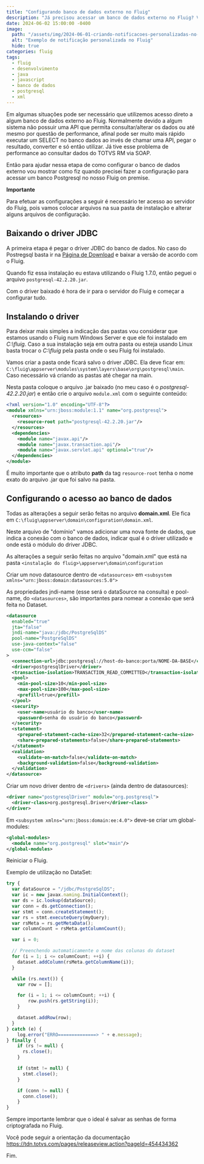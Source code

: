 ```yaml
---
title: "Configurando banco de dados externo no Fluig"
description: "Já precisou acessar um banco de dados externo no Fluig? Vamos ver um exemplo prático com Postgresql."
date: 2024-06-02 15:00:00 -0400
image:
  path: "/assets/img/2024-06-01-criando-notificacoes-personalizadas-no-fluig/poster_post.jpg"
  alt: "Exemplo de notificação personalizada no Fluig"
  hide: true
categories: fluig
tags:
  - fluig
  - desenvolvimento
  - java
  - javascript
  - banco de dados
  - postgresql
  - xml
---
```


Em algumas situações pode ser necessário que utilizemos acesso direto a algum banco de dados externo ao
Fluig. Normalmente devido a algum sistema não possuir uma API que permita consultar/alterar os dados ou
até mesmo por questão de performance, afinal pode ser muito mais rápido executar um SELECT no banco
dados ao invés de chamar uma API, pegar o resultado, converter e só então utilizar. Já tive esse
problema de performance ao consultar dados do TOTVS RM via SOAP.

Então para ajudar nessa etapa de como configurar o banco de dados externo vou mostrar como fiz quando
precisei fazer a configuração para acessar um banco Postgresql no nosso Fluig on premise.

**Importante**

Para efetuar as configurações a seguir é necessário ter acesso ao servidor do Fluig, pois vamos colocar
arquivos na sua pasta de instalação e alterar alguns arquivos de configuração.

## Baixando o driver JDBC

A primeira etapa é pegar o driver JDBC do banco de dados. No caso do Postregsql basta ir na
[Página de Download](https://jdbc.postgresql.org/download/) e baixar a versão de acordo com o
Fluig.

Quando fiz essa instalação eu estava utilizando o Fluig 1.7.0, então peguei o arquivo `postgresql-42.2.20.jar`.

Com o driver baixado é hora de ir para o servidor do Fluig e começar a configurar tudo.

## Instalando o driver

Para deixar mais simples a indicação das pastas vou considerar que estamos usando o Fluig num Windows Server
e que ele foi instalado em *C:\fluig*. Caso a sua instalação seja em outra pasta ou esteja usando Linux basta
trocar o *C:\fluig* pela pasta onde o seu Fluig foi instalado.

Vamos criar a pasta onde ficará salvo o driver JDBC. Ela deve ficar em: `C:\fluig\appserver\modules\system\layers\base\org\postgresql\main`.
Caso necessário vá criando as pastas até chegar na main.

Nesta pasta coloque o arquivo .jar baixado (no meu caso é o *postgresql-42.2.20.jar*) e então crie o arquivo
`module.xml` com o seguinte conteúdo:

```xml
<?xml version="1.0" encoding="UTF-8"?>
<module xmlns="urn:jboss:module:1.1" name="org.postgresql">
  <resources>
    <resource-root path="postgresql-42.2.20.jar"/>
  </resources>
  <dependencies>
    <module name="javax.api"/>
    <module name="javax.transaction.api"/>
    <module name="javax.servlet.api" optional="true"/>
  </dependencies>
</module>
```

É muito importante que o atributo **path** da tag `resource-root` tenha o nome exato do arquivo .jar que foi salvo
na pasta.

## Configurando o acesso ao banco de dados

Todas as alterações a seguir serão feitas no arquivo **domain.xml**. Ele fica em `C:\fluig\appserver\domain\configuration\domain.xml`.

Neste arquivo de "domínio" vamos adicionar uma nova fonte de dados, que indica a conexão com o banco de dados, indicar
qual é o driver utilizado e onde está o módulo do driver JDBC.

As alterações a seguir serão feitas no arquivo "domain.xml" que está na pasta `<instalação do fluig>\appserver\domain\configuration`

Criar um novo datasource dentro de `<datasources>` em `<subsystem xmlns="urn:jboss:domain:datasources:5.0">`

As propriedades jndi-name (esse será o dataSource na consulta) e pool-name, do `<datasources>`, são importantes para
nomear a conexão que será feita no Dataset.

```xml
<datasource
  enabled="true"
  jta="false"
  jndi-name="java:/jdbc/PostgreSqlDS"
  pool-name="PostgreSqlDS"
  use-java-context="false"
  use-ccm="false"
>
  <connection-url>jdbc:postgresql://host-do-banco:porta/NOME-DA-BASE</connection-url>
  <driver>postgresqlDriver</driver>
  <transaction-isolation>TRANSACTION_READ_COMMITTED</transaction-isolation>
  <pool>
    <min-pool-size>10</min-pool-size>
    <max-pool-size>100</max-pool-size>
    <prefill>true</prefill>
  </pool>
  <security>
    <user-name>usuário do banco</user-name>
    <password>senha do usuário do banco</password>
  </security>
  <statement>
    <prepared-statement-cache-size>32</prepared-statement-cache-size>
    <share-prepared-statements>false</share-prepared-statements>
  </statement>
  <validation>
    <validate-on-match>false</validate-on-match>
    <background-validation>false</background-validation>
  </validation>
</datasource>
```

Criar um novo driver dentro de `<drivers>` (ainda dentro de datasources):

```xml
<driver name="postgresqlDriver" module="org.postgresql">
  <driver-class>org.postgresql.Driver</driver-class>
</driver>
```

Em `<subsystem xmlns="urn:jboss:domain:ee:4.0">` deve-se criar um global-modules:

```xml
<global-modules>
  <module name="org.postgresql" slot="main"/>
</global-modules>
```

Reiniciar o Fluig.

Exemplo de utilização no DataSet:

```javascript
try {
  var dataSource = "/jdbc/PostgreSqlDS";
  var ic = new javax.naming.InitialContext();
  var ds = ic.lookup(dataSource);
  var conn = ds.getConnection();
  var stmt = conn.createStatement();
  var rs = stmt.executeQuery(myQuery);
  var rsMeta = rs.getMetaData();
  var columnCount = rsMeta.getColumnCount();

  var i = 0;

  // Preenchendo automaticamente o nome das colunas do dataset
  for (i = 1; i <= columnCount; ++i) {
    dataset.addColumn(rsMeta.getColumnName(i));
  }

  while (rs.next()) {
    var row = [];

    for (i = 1; i <= columnCount; ++i) {
        row.push(rs.getString(i));
    }

    dataset.addRow(row);
  }
} catch (e) {
    log.error("ERRO==============> " + e.message);
} finally {
    if (rs != null) {
      rs.close();
    }

    if (stmt != null) {
      stmt.close();
    }

    if (conn != null) {
      conn.close();
    }
}
```

Sempre importante lembrar que o ideal é salvar as senhas de forma criptografada no Fluig.

Você pode seguir a orientação da documentação <https://tdn.totvs.com/pages/releaseview.action?pageId=454434362>

Fim.
